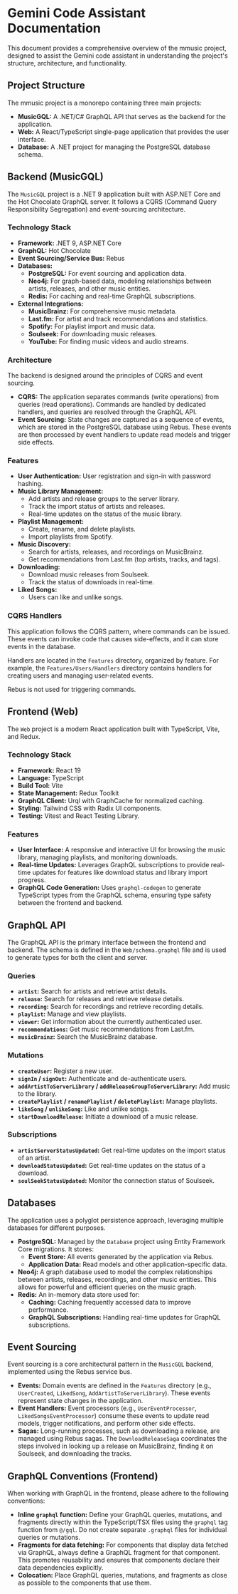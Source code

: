 # Gemini Code Assistant Documentation

This document provides a comprehensive overview of the mmusic project, designed to assist the Gemini code assistant in understanding the project's structure, architecture, and functionality.

## Project Structure

The mmusic project is a monorepo containing three main projects:

- **MusicGQL:** A .NET/C# GraphQL API that serves as the backend for the application.
- **Web:** A React/TypeScript single-page application that provides the user interface.
- **Database:** A .NET project for managing the PostgreSQL database schema.

## Backend (MusicGQL)

The `MusicGQL` project is a .NET 9 application built with ASP.NET Core and the Hot Chocolate GraphQL server. It follows a CQRS (Command Query Responsibility Segregation) and event-sourcing architecture.

### Technology Stack

- **Framework:** .NET 9, ASP.NET Core
- **GraphQL:** Hot Chocolate
- **Event Sourcing/Service Bus:** Rebus
- **Databases:**
    - **PostgreSQL:** For event sourcing and application data.
    - **Neo4j:** For graph-based data, modeling relationships between artists, releases, and other music entities.
    - **Redis:** For caching and real-time GraphQL subscriptions.
- **External Integrations:**
    - **MusicBrainz:** For comprehensive music metadata.
    - **Last.fm:** For artist and track recommendations and statistics.
    - **Spotify:** For playlist import and music data.
    - **Soulseek:** For downloading music releases.
    - **YouTube:** For finding music videos and audio streams.

### Architecture

The backend is designed around the principles of CQRS and event sourcing.

- **CQRS:** The application separates commands (write operations) from queries (read operations). Commands are handled by dedicated handlers, and queries are resolved through the GraphQL API.
- **Event Sourcing:** State changes are captured as a sequence of events, which are stored in the PostgreSQL database using Rebus. These events are then processed by event handlers to update read models and trigger side effects.

### Features

- **User Authentication:** User registration and sign-in with password hashing.
- **Music Library Management:**
    - Add artists and release groups to the server library.
    - Track the import status of artists and releases.
    - Real-time updates on the status of the music library.
- **Playlist Management:**
    - Create, rename, and delete playlists.
    - Import playlists from Spotify.
- **Music Discovery:**
    - Search for artists, releases, and recordings on MusicBrainz.
    - Get recommendations from Last.fm (top artists, tracks, and tags).
- **Downloading:**
    - Download music releases from Soulseek.
    - Track the status of downloads in real-time.
- **Liked Songs:**
    - Users can like and unlike songs.

### CQRS Handlers

This application follows the CQRS pattern, where commands can be issued.
These events can invoke code that causes side-effects, and it can store events in the database.

Handlers are located in the `Features` directory, organized by feature. 
For example, the `Features/Users/Handlers` directory contains handlers for creating users and managing user-related events.

Rebus is not used for triggering commands.

## Frontend (Web)

The `Web` project is a modern React application built with TypeScript, Vite, and Redux.

### Technology Stack

- **Framework:** React 19
- **Language:** TypeScript
- **Build Tool:** Vite
- **State Management:** Redux Toolkit
- **GraphQL Client:** Urql with GraphCache for normalized caching.
- **Styling:** Tailwind CSS with Radix UI components.
- **Testing:** Vitest and React Testing Library.

### Features

- **User Interface:** A responsive and interactive UI for browsing the music library, managing playlists, and monitoring downloads.
- **Real-time Updates:** Leverages GraphQL subscriptions to provide real-time updates for features like download status and library import progress.
- **GraphQL Code Generation:** Uses `graphql-codegen` to generate TypeScript types from the GraphQL schema, ensuring type safety between the frontend and backend.

## GraphQL API

The GraphQL API is the primary interface between the frontend and backend. The schema is defined in the `Web/schema.graphql` file and is used to generate types for both the client and server.

### Queries

- **`artist`:** Search for artists and retrieve artist details.
- **`release`:** Search for releases and retrieve release details.
- **`recording`:** Search for recordings and retrieve recording details.
- **`playlist`:** Manage and view playlists.
- **`viewer`:** Get information about the currently authenticated user.
- **`recommendations`:** Get music recommendations from Last.fm.
- **`musicBrainz`:** Search the MusicBrainz database.

### Mutations

- **`createUser`:** Register a new user.
- **`signIn` / `signOut`:** Authenticate and de-authenticate users.
- **`addArtistToServerLibrary` / `addReleaseGroupToServerLibrary`:** Add music to the library.
- **`createPlaylist` / `renamePlaylist` / `deletePlaylist`:** Manage playlists.
- **`likeSong` / `unlikeSong`:** Like and unlike songs.
- **`startDownloadRelease`:** Initiate a download of a music release.

### Subscriptions

- **`artistServerStatusUpdated`:** Get real-time updates on the import status of an artist.
- **`downloadStatusUpdated`:** Get real-time updates on the status of a download.
- **`soulSeekStatusUpdated`:** Monitor the connection status of Soulseek.

## Databases

The application uses a polyglot persistence approach, leveraging multiple databases for different purposes.

- **PostgreSQL:** Managed by the `Database` project using Entity Framework Core migrations. It stores:
    - **Event Store:** All events generated by the application via Rebus.
    - **Application Data:** Read models and other application-specific data.
- **Neo4j:** A graph database used to model the complex relationships between artists, releases, recordings, and other music entities. This allows for powerful and efficient queries on the music graph.
- **Redis:** An in-memory data store used for:
    - **Caching:** Caching frequently accessed data to improve performance.
    - **GraphQL Subscriptions:** Handling real-time updates for GraphQL subscriptions.

## Event Sourcing

Event sourcing is a core architectural pattern in the `MusicGQL` backend, implemented using the Rebus service bus.

- **Events:** Domain events are defined in the `Features` directory (e.g., `UserCreated`, `LikedSong`, `AddArtistToServerLibrary`). These events represent state changes in the application.
- **Event Handlers:** Event processors (e.g., `UserEventProcessor`, `LikedSongsEventProcessor`) consume these events to update read models, trigger notifications, and perform other side effects.
- **Sagas:** Long-running processes, such as downloading a release, are managed using Rebus sagas. The `DownloadReleaseSaga` coordinates the steps involved in looking up a release on MusicBrainz, finding it on Soulseek, and downloading the tracks.

## GraphQL Conventions (Frontend)

When working with GraphQL in the frontend, please adhere to the following conventions:

- **Inline `graphql` function:** Define your GraphQL queries, mutations, and fragments directly within the TypeScript/TSX files using the `graphql` tag function from `@/gql`. Do not create separate `.graphql` files for individual queries or mutations.
- **Fragments for data fetching:** For components that display data fetched via GraphQL, always define a GraphQL fragment for that component. This promotes reusability and ensures that components declare their data dependencies explicitly.
- **Colocation:** Place GraphQL queries, mutations, and fragments as close as possible to the components that use them.

